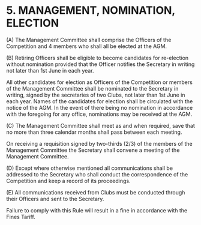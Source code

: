 # 5. MANAGEMENT, NOMINATION, ELECTION

(A) 	The Management Committee shall comprise the Officers of the Competition and 4 members who shall all be elected at the AGM. 

(B)	Retiring Officers shall be eligible to become candidates for re-election without nomination provided that the Officer notifies the Secretary in writing not later than 1st June in each year.

All other candidates for election as Officers of the Competition or members of the Management Committee shall be nominated to the Secretary in writing, signed by the secretaries of two Clubs, not later than 1st June in each year. Names of the candidates for election shall be circulated with the notice of the AGM. In the event of there being no nomination in accordance with the foregoing for any office, nominations may be received at the AGM.

(C)	The Management Committee shall meet as and when required, save that no more than three calendar months shall pass between each meeting.

On receiving a requisition signed by two-thirds (2/3) of the members of the Management Committee the Secretary shall convene a meeting of the Management Committee.

(D)	Except where otherwise mentioned all communications shall be addressed to the Secretary who shall conduct the correspondence of the Competition and keep a record of its proceedings.

(E)	All communications received from Clubs must be conducted through their Officers and sent to the Secretary.

Failure to comply with this Rule will result in a fine in accordance with the Fines Tariff.


